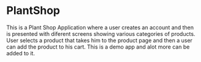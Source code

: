 # PlantShop
This is a Plant Shop Application where a user creates an account and then is presented with diferent screens showing various categories of products. User selects a product that takes him to the product page and then a user can add the product to his cart. This is a demo app and alot more can be added to it. 
